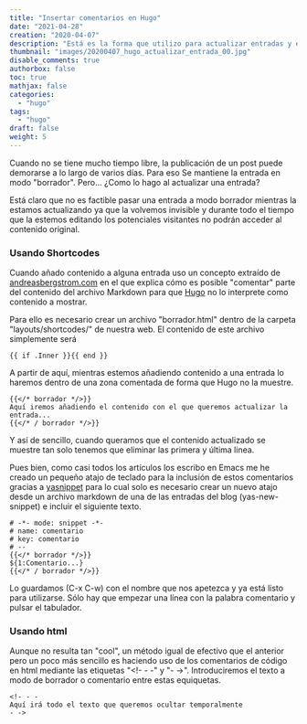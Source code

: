 ```yaml
---
title: "Insertar comentarios en Hugo"
date: "2021-04-28"
creation: "2020-04-07"
description: "Está es la forma que utilizo para actualizar entradas y evitar que se muestren los cambios hasta que esté terminada la actualización."
thumbnail: "images/20200407_hugo_actualizar_entrada_00.jpg"
disable_comments: true
authorbox: false
toc: true
mathjax: false
categories:
  - "hugo"
tags:
  - "hugo"
draft: false
weight: 5
---
```

Cuando no se tiene mucho tiempo libre, la publicación de un post puede demorarse a lo largo de varios días. Para eso Se mantiene la entrada en modo "borrador". Pero... ¿Como lo hago al actualizar una entrada?
<!--more-->
Está claro que no es factible pasar una entrada a modo borrador mientras la estamos actualizando ya que la volvemos invisible y durante todo el tiempo que la estemos editando los potenciales visitantes no podrán acceder al contenido original.

### Usando Shortcodes ###

Cuando añado contenido a alguna entrada uso un concepto extraído de [andreasbergstrom.com] en el que explica cómo es posible "comentar" parte del contenido del archivo Markdown para que [Hugo] no lo interprete como contenido a mostrar.

Para ello es necesario crear un archivo "borrador.html" dentro de la carpeta "layouts/shortcodes/" de nuestra web. El contenido de este archivo simplemente será

```
{{ if .Inner }}{{ end }}
```

A partir de aquí, mientras estemos añadiendo contenido a una entrada lo haremos dentro de una zona comentada de forma que Hugo no la muestre.

```
{{</* borrador */>}}
Aquí iremos añadiendo el contenido con el que queremos actualizar la entrada...
{{</* / borrador */>}}
```

Y así de sencillo, cuando queramos que el contenido actualizado se muestre tan solo tenemos que eliminar las primera y última linea.


Pues bien, como casi todos los artículos los escribo en Emacs me he creado un pequeño atajo de teclado para la inclusión de estos comentarios gracias a [yasnippet] para lo cual solo es necesario crear un nuevo atajo desde un archivo markdown de una de las entradas del blog (yas-new-snippet) e incluir el siguiente texto.

```
# -*- mode: snippet -*-
# name: comentario
# key: comentario
# --
{{</* borrador */>}}
${1:Comentario...}
{{</* / borrador */>}}
```

Lo guardamos (C-x C-w) con el nombre que nos apetezca y ya está listo para utilizarse. Sólo hay que empezar una línea con la palabra comentario y pulsar el tabulador.

### Usando html ###
Aunque no resulta tan "cool", un método igual de efectivo que el anterior pero un poco más sencillo es haciendo uso de los comentarios de código en html mediante las etiquetas "<!- - -" y "- ->". Introduciremos el texto a modo de borrador o comentario entre estas equiquetas.

```
<!- - -
Aquí irá todo el texto que queremos ocultar temporalmente
- ->
```

[Hugo]: https://gohugo.io/
[andreasbergstrom.com]: https://andreasbergstrom.com/posts/comments-in-hugo/
[yasnippet]: https://github.com/joaotavora/yasnippet
